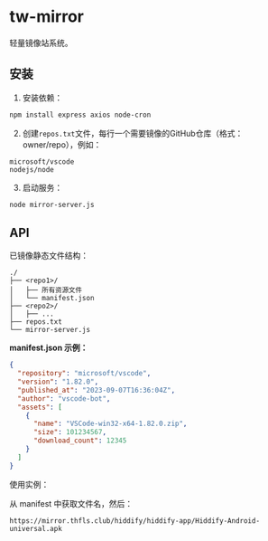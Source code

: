 # tw-mirror
轻量镜像站系统。

## 安装

1. 安装依赖：
```bash
npm install express axios node-cron
```

2. 创建`repos.txt`文件，每行一个需要镜像的GitHub仓库（格式：owner/repo），例如：
```
microsoft/vscode
nodejs/node
```

3. 启动服务：
```bash
node mirror-server.js
```

## API

已镜像静态文件结构：

```
./
├── <repo1>/
│   ├── 所有资源文件
│   └── manifest.json
├── <repo2>/
│   ├── ...
├── repos.txt
└── mirror-server.js
```

**manifest.json 示例：**

```json
{
  "repository": "microsoft/vscode",
  "version": "1.82.0",
  "published_at": "2023-09-07T16:36:04Z",
  "author": "vscode-bot",
  "assets": [
    {
      "name": "VSCode-win32-x64-1.82.0.zip",
      "size": 101234567,
      "download_count": 12345
    }
  ]
}
```

使用实例：

从 manifest 中获取文件名，然后：

```
https://mirror.thfls.club/hiddify/hiddify-app/Hiddify-Android-universal.apk
```
